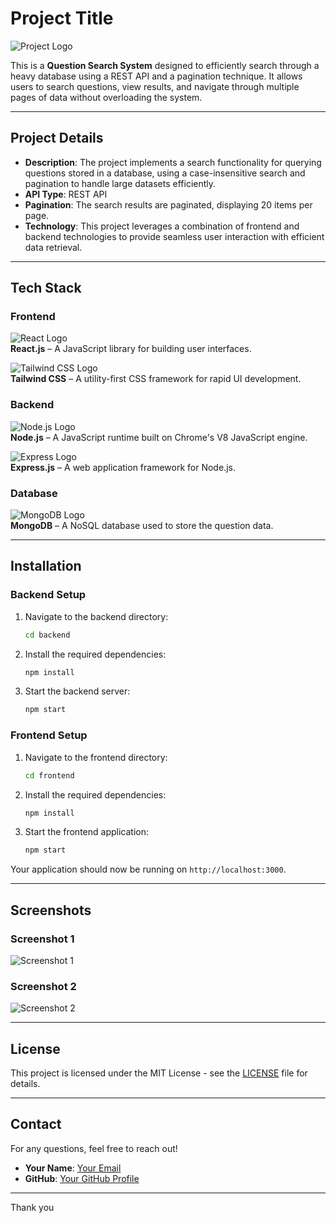 # Project Title

![Project Logo](path-to-your-logo.png)

This is a **Question Search System** designed to efficiently search through a heavy database using a REST API and a pagination technique. It allows users to search questions, view results, and navigate through multiple pages of data without overloading the system.

---

## Project Details

- **Description**: The project implements a search functionality for querying questions stored in a database, using a case-insensitive search and pagination to handle large datasets efficiently.
- **API Type**: REST API
- **Pagination**: The search results are paginated, displaying 20 items per page.
- **Technology**: This project leverages a combination of frontend and backend technologies to provide seamless user interaction with efficient data retrieval.

---

## Tech Stack

### Frontend

![React Logo](path-to-react-logo.png)  
**React.js** – A JavaScript library for building user interfaces.

![Tailwind CSS Logo](path-to-tailwind-logo.png)  
**Tailwind CSS** – A utility-first CSS framework for rapid UI development.

### Backend

![Node.js Logo](path-to-nodejs-logo.png)  
**Node.js** – A JavaScript runtime built on Chrome's V8 JavaScript engine.

![Express Logo](path-to-express-logo.png)  
**Express.js** – A web application framework for Node.js.

### Database

![MongoDB Logo](path-to-mongodb-logo.png)  
**MongoDB** – A NoSQL database used to store the question data.

---

## Installation

### Backend Setup

1. Navigate to the backend directory:
    ```bash
    cd backend
    ```

2. Install the required dependencies:
    ```bash
    npm install
    ```

3. Start the backend server:
    ```bash
    npm start
    ```

### Frontend Setup

1. Navigate to the frontend directory:
    ```bash
    cd frontend
    ```

2. Install the required dependencies:
    ```bash
    npm install
    ```

3. Start the frontend application:
    ```bash
    npm start
    ```

Your application should now be running on `http://localhost:3000`.

---

## Screenshots

### Screenshot 1
![Screenshot 1](path-to-your-screenshot1.png)

### Screenshot 2
![Screenshot 2](path-to-your-screenshot2.png)

---

## License

This project is licensed under the MIT License - see the [LICENSE](LICENSE) file for details.

---

## Contact

For any questions, feel free to reach out!

- **Your Name**: [Your Email](mailto:your-email@example.com)
- **GitHub**: [Your GitHub Profile](https://github.com/yourusername)

---

Thank you
